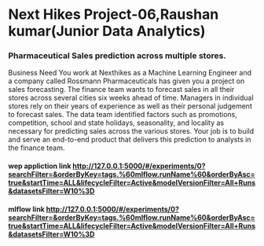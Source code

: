 # Next Hikes Project-06,Raushan kumar(Junior Data Analytics)
### Pharmaceutical Sales prediction across multiple stores.
Business Need
You work at Nexthikes as a Machine Learning Engineer and a company called Rossmann
Pharmaceuticals has given you a project on sales forecasting. The finance team wants to
forecast sales in all their stores across several cities six weeks ahead of time. Managers in
individual stores rely on their years of experience as well as their personal judgement to
forecast sales.
The data team identified factors such as promotions, competition, school and state
holidays, seasonality, and locality as necessary for predicting sales across the various
stores.
Your job is to build and serve an end-to-end product that delivers this prediction to
analysts in the finance team.
#### wep appliction link http://127.0.0.1:5000/#/experiments/0?searchFilter=&orderByKey=tags.%60mlflow.runName%60&orderByAsc=true&startTime=ALL&lifecycleFilter=Active&modelVersionFilter=All+Runs&datasetsFilter=W10%3D

#### mlflow link http://127.0.0.1:5000/#/experiments/0?searchFilter=&orderByKey=tags.%60mlflow.runName%60&orderByAsc=true&startTime=ALL&lifecycleFilter=Active&modelVersionFilter=All+Runs&datasetsFilter=W10%3D

